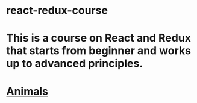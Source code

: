 # react-redux-course
# This is a course on React and Redux that starts from beginner and works up to advanced principles.
# [Animals](https://github.com/sonnenbergmarc/animals)